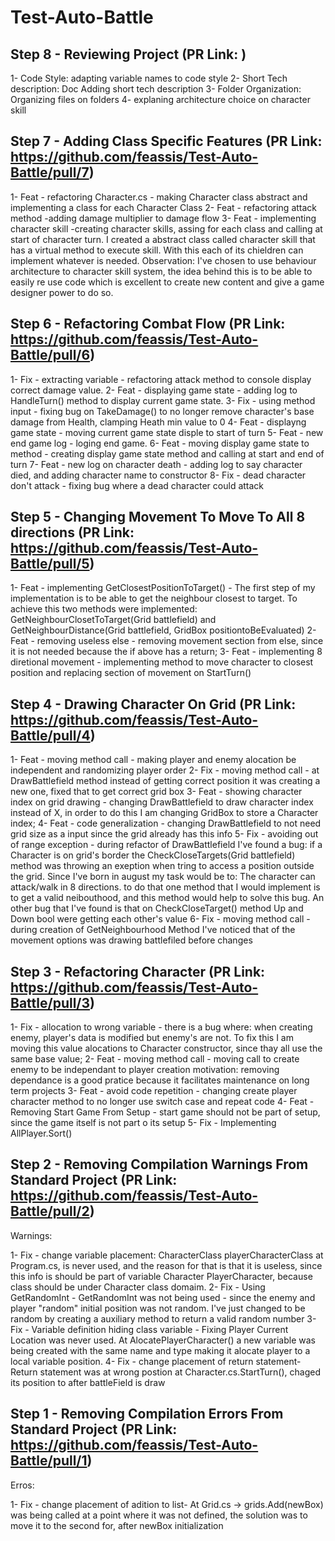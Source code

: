 # Test-Auto-Battle

## Step 8 - Reviewing Project (PR Link: )

1- Code Style: adapting variable names to code style
2- Short Tech description: Doc Adding short tech description
3- Folder Organization: Organizing files on folders
4- explaning architecture choice on character skill

## Step 7 - Adding Class Specific Features (PR Link: https://github.com/feassis/Test-Auto-Battle/pull/7)

1- Feat - refactoring Character.cs - making Character class abstract and implementing a class for each Character Class
2- Feat - refactoring attack method -adding damage multiplier to damage flow
3- Feat - implementing character skill -creating character skills, assing for each class and calling at start of character turn. I created a abstract class called character skill that has a virtual method to execute skill. With this each of its chieldren can implement 
whatever is needed.
Observation: I've chosen to use behaviour architecture to character skill system, the idea behind this is to be able to easily re use code which is excellent to create new content and give a game designer power to do so.

## Step 6 - Refactoring Combat Flow (PR Link: https://github.com/feassis/Test-Auto-Battle/pull/6)

1- Fix - extracting variable - refactoring attack method to console display correct damage value.
2- Feat - displaying game state - adding log to HandleTurn() method to display current game state.
3- Fix - using method input - fixing bug on TakeDamage() to no longer remove character's base damage from Health, clamping Heath min value to 0
4- Feat - displayng game state - moving current game state disple to start of turn
5- Feat - new end game log - loging end game.
6- Feat - moving display game state to method - creating display game state method and calling at start and end of turn
7- Feat - new log on character death - adding log to say character died, and adding character name to constructor
8- Fix - dead character don't attack - fixing bug where a dead character could attack

## Step 5 - Changing Movement To Move To All 8 directions (PR Link: https://github.com/feassis/Test-Auto-Battle/pull/5)

1- Feat - implementing GetClosestPositionToTarget() - The first step of my implementation is to be able to get the neighbour closest to target. 
To achieve this two methods were implemented: GetNeighbourClosetToTarget(Grid battlefield) and GetNeighbourDistance(Grid battlefield, GridBox positiontoBeEvaluated)
2- Feat - removing useless else - removing movement section from else, since it is not needed because the if above has a return;
3- Feat - implementing 8 diretional movement - implementing method to move character to closest position and replacing section of movement on StartTurn()

## Step 4 - Drawing Character On Grid (PR Link: https://github.com/feassis/Test-Auto-Battle/pull/4)

1- Feat - moving method call - making player and enemy alocation be independent and randomizing player order
2- Fix - moving method call - at DrawBattlefield method instead of getting correct position it was creating a new one, fixed that to get correct grid box
3- Feat - showing character index on grid drawing - changing DrawBattlefield to draw character index instead of X, in order to do this I am changing GridBox to store a Character index;
4- Feat - code generalization - changing DrawBattlefield to not need grid size as a input since the grid already has this info
5- Fix - avoiding out of range exception - during refactor of DrawBattlefield I've found a bug: if a Character is on grid's border the CheckCloseTargets(Grid battlefield) method was throwing an exeption when tring to access a position outside the grid. 
Since I've born in august my task would be to: The character can attack/walk in 8 directions. to do that one method that I would implement is to get a valid neibouthood, and this method would help to solve this bug. 
An other bug that I've found is that on CheckCloseTarget() method Up and Down bool were getting each other's value
6- Fix - moving method call -during creation of GetNeighbourhood Method I've noticed that of the movement options was drawing battlefiled before changes

## Step 3 - Refactoring Character (PR Link: https://github.com/feassis/Test-Auto-Battle/pull/3)

1- Fix - allocation to wrong variable - there is a bug where: when creating enemy, player's data is modified but enemy's are not. 
To fix this I am moving this value alocations to Character constructor, since thay all use the same base value;
2- Feat - moving method call - moving call to create enemy to be independant to player creation
	motivation: removing dependance is a good pratice because it facilitates maintenance on long term projects
3- Feat - avoid code repetition - changing create player character method to no longer use switch case and repeat code
4- Feat - Removing Start Game From Setup - start game should not be part of setup, since the game itself is not part o its setup
5- Fix - Implementing AllPlayer.Sort()

## Step 2 - Removing Compilation Warnings From Standard Project (PR Link: https://github.com/feassis/Test-Auto-Battle/pull/2)

Warnings:

1- Fix - change variable placement: CharacterClass playerCharacterClass at Program.cs, is never used, and the reason for that is that it is useless, 
since this info is should be part of variable Character PlayerCharacter, because class should be under Character class domaim.
2- Fix - Using GetRandomInt - GetRandomInt was not being used - since the enemy and player "random" initial position was not random.
I've just changed to be random by creating a auxiliary method to return a valid random number
3- Fix - Variable definition hiding class variable - Fixing Player Current Location was never used. 
At AlocatePlayerCharacter() a new variable was being created with the same name and type making it alocate player to a local variable position. 
4- Fix - change placement of return statement- Return statement was at wrong postion at Character.cs.StartTurn(), chaged its position to after battleField is draw

## Step 1 - Removing Compilation Errors From Standard Project (PR Link: https://github.com/feassis/Test-Auto-Battle/pull/1)

Erros:

1- Fix - change placement of adition to list- At Grid.cs -> grids.Add(newBox) was being called at a point where it was not defined, the solution was to move it to the second for, after newBox initialization

